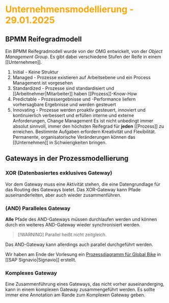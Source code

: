 # <font color = "orange">Unternehmensmodellierung - 29.01.2025</font>
## BPMM Reifegradmodell
Ein BPMM Reifegradmodell wurde von der OMG entwickelt, von der *Object Management Group*. Es gibt dabei verschiedene Stufen der Reife in einem [[Unternehmen]].
1. Initial - Keine Struktur
2. Managed - Prozesse existieren auf Arbeitsebene und ein Process Management ist vorgesehen
3. Standardized - Prozesse sind standardisiert und [[Arbeitnehmer|Mitarbeiter]] haben [[Prozess]]-Know-How
4. Predictable - Prozessergebnisse und -Performance liefern vorhersagbare Ergebnisse und werden gesteuert
5. Innovating - Prozesse werden proaktiv gesteuert, innoviert und kontinuierlich verbessert und erfüllen interne und externe Anforderungen, Change Management
Es ist nicht unbedingt immer absolut sinnvoll, immer den höchsten Reifegrad für **jeden** [[Prozess]] zu erreichen. 
Bestimmte Aufgaben erfordern Kreativität und Flexibilität. 
Permanente, organisatorische Veränderungen können das [[Unternehmen]] in Schwierigkeiten bringen.

## Gateways in der Prozessmodellierung
### XOR (Datenbasiertes exklusives Gateway)
Vor dem Gateway muss eine Aktivität stehen, die eine Datengrundlage für das Routing des Gateways bietet.
Das XOR-Gateway kann Pfade auseinanderleiten, aber auch wieder zusammenführen.
### (AND) Paralleles Gateway
**Alle** Pfade des AND-Gateways müssen durchlaufen werden und können durch ein weiteres AND-Gateway wieder synchronisiert werden. 
>[!WARNING] Parallel heißt nicht zeitgleich.

Das AND-Gateway kann allerdings auch parallel durchgeführt werden.

Wir haben am Ende der Vorlesung ein [Prozessdiagramm für Global Bike](https://academic.signavio.com/p/editor?id=e8946f3b8d7a4a0e91af4cdc5a82bba1) in [[SAP Signavio|Signavio]] erstellt.
### Komplexes Gateway
Eine Zusammenführung eines Gateways, das nicht vorher auseinanderging, kann in einem komplexen Gateway zusammengeführt werden. Es sollte immer eine Annotation am Rande zum Komplexen Gateway geben.
